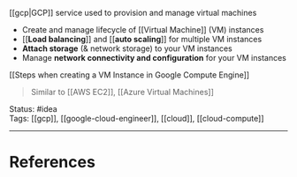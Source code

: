[[gcp|GCP]] service used to provision and manage virtual machines

- Create and manage lifecycle of [[Virtual Machine]] (VM) instances  
- [[**Load balancing**]] and [[**auto scaling**]] for multiple VM instances  
- **Attach storage** (& network storage) to your VM instances  
- Manage **network connectivity and configuration** for your VM instances

[[Steps when creating a VM Instance in Google Compute Engine]]

> Similar to [[AWS EC2]], [[Azure Virtual Machines]]

Status: #idea  
Tags:  [[gcp]], [[google-cloud-engineer]], [[cloud]], [[cloud-compute]]

---
# References